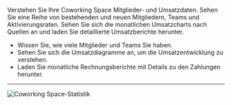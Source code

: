 Verstehen Sie Ihre Coworking Space Mitglieder- und Umsatzdaten. Sehen Sie eine Reihe von bestehenden und neuen Mitgliedern, Teams und Aktivierungsraten. Sehen Sie sich die monatlichen Umsatzcharts nach Quellen an und laden Sie detaillierte Umsatzberichte herunter.

- Wissen Sie, wie viele Mitglieder und Teams Sie haben.
- Sehen Sie sich die Umsatzdiagramme an, um die Umsatzentwicklung zu verstehen.
- Laden Sie monatliche Rechnungsberichte mit Details zu den Zahlungen herunter.

---

![Coworking Space-Statistik](https://d7ccq1i35b0cj.cloudfront.net/andcards-statistics-main-light-en-1920-1200.png)
